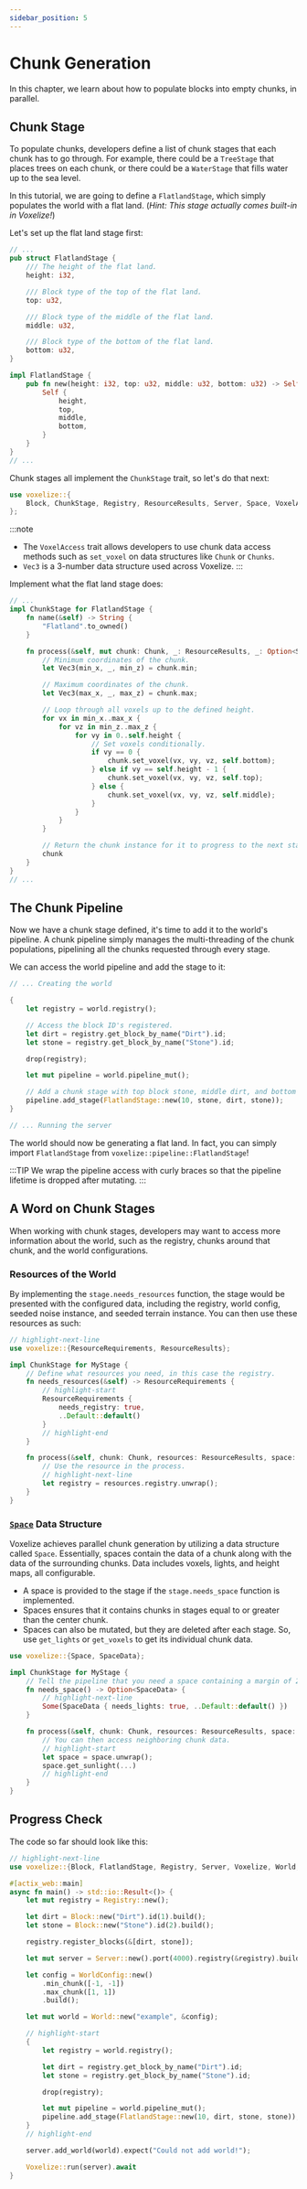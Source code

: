 ```yaml
---
sidebar_position: 5
---
```


# Chunk Generation

In this chapter, we learn about how to populate blocks into empty chunks, in parallel.

## Chunk Stage

To populate chunks, developers define a list of chunk stages that each chunk has to go through. For example, there could be a `TreeStage` that places trees on each chunk, or there could be a `WaterStage` that fills water up to the sea level.

In this tutorial, we are going to define a `FlatlandStage`, which simply populates the world with a flat land. (_Hint: This stage actually comes built-in in Voxelize!_)

Let's set up the flat land stage first:

```rust title="server/main.rs"
// ...
pub struct FlatlandStage {
    /// The height of the flat land.
    height: i32,

    /// Block type of the top of the flat land.
    top: u32,

    /// Block type of the middle of the flat land.
    middle: u32,

    /// Block type of the bottom of the flat land.
    bottom: u32,
}

impl FlatlandStage {
    pub fn new(height: i32, top: u32, middle: u32, bottom: u32) -> Self {
        Self {
            height,
            top,
            middle,
            bottom,
        }
    }
}
// ...
```

Chunk stages all implement the `ChunkStage` trait, so let's do that next:

```rust title="server/main.rs"
use voxelize::{
    Block, ChunkStage, Registry, ResourceResults, Server, Space, VoxelAccess, Voxelize, WorldConfig,
};
```

:::note
-   The `VoxelAccess` trait allows developers to use chunk data access methods such as `set_voxel` on data structures like `Chunk` or `Chunks`.
-   `Vec3` is a 3-number data structure used across Voxelize.
:::

Implement what the flat land stage does:

```rust title="server/main.rs"
// ...
impl ChunkStage for FlatlandStage {
    fn name(&self) -> String {
        "Flatland".to_owned()
    }

    fn process(&self, mut chunk: Chunk, _: ResourceResults, _: Option<Space>) -> Chunk {
        // Minimum coordinates of the chunk.
        let Vec3(min_x, _, min_z) = chunk.min;

        // Maximum coordinates of the chunk.
        let Vec3(max_x, _, max_z) = chunk.max;

        // Loop through all voxels up to the defined height.
        for vx in min_x..max_x {
            for vz in min_z..max_z {
                for vy in 0..self.height {
                    // Set voxels conditionally.
                    if vy == 0 {
                        chunk.set_voxel(vx, vy, vz, self.bottom);
                    } else if vy == self.height - 1 {
                        chunk.set_voxel(vx, vy, vz, self.top);
                    } else {
                        chunk.set_voxel(vx, vy, vz, self.middle);
                    }
                }
            }
        }

        // Return the chunk instance for it to progress to the next stage.
        chunk
    }
}
// ...
```

## The Chunk Pipeline

Now we have a chunk stage defined, it's time to add it to the world's pipeline. A chunk pipeline simply manages the multi-threading of the chunk populations, pipelining all the chunks requested through every stage.

We can access the world pipeline and add the stage to it:

```rust title="server/main.rs"
// ... Creating the world

{
    let registry = world.registry();

    // Access the block ID's registered.
    let dirt = registry.get_block_by_name("Dirt").id;
    let stone = registry.get_block_by_name("Stone").id;

    drop(registry);

    let mut pipeline = world.pipeline_mut();

    // Add a chunk stage with top block stone, middle dirt, and bottom stone.
    pipeline.add_stage(FlatlandStage::new(10, stone, dirt, stone));
}

// ... Running the server
```

The world should now be generating a flat land. In fact, you can simply import `FlatlandStage` from `voxelize::pipeline::FlatlandStage`!

:::TIP
We wrap the pipeline access with curly braces so that the pipeline lifetime is dropped after mutating.
:::

## A Word on Chunk Stages

When working with chunk stages, developers may want to access more information about the world, such as the registry, chunks around that chunk, and the world configurations.

### Resources of the World

By implementing the `stage.needs_resources` function, the stage would be presented with the configured data, including the registry, world config, seeded noise instance, and seeded terrain instance. You can then use these resources as such:

```rust
// highlight-next-line
use voxelize::{ResourceRequirements, ResourceResults};

impl ChunkStage for MyStage {
	// Define what resources you need, in this case the registry.
	fn needs_resources(&self) -> ResourceRequirements {
		// highlight-start
        ResourceRequirements {
            needs_registry: true,
            ..Default::default()
        }
		// highlight-end
    }

	fn process(&self, chunk: Chunk, resources: ResourceResults, space: Option<Space>) -> Chunk {
		// Use the resource in the process.
		// highlight-next-line
		let registry = resources.registry.unwrap();
	}
}
```

### [`Space`](https://github.com/shaoruu/voxelize/blob/master/server/world/voxels/space.rs) Data Structure

Voxelize achieves parallel chunk generation by utilizing a data structure called `Space`. Essentially, spaces contain the data of a chunk along with the data of the surrounding chunks. Data includes voxels, lights, and height maps, all configurable.

-   A space is provided to the stage if the `stage.needs_space` function is implemented.
-   Spaces ensures that it contains chunks in stages equal to or greater than the center chunk.
-   Spaces can also be mutated, but they are deleted after each stage. So, use `get_lights` or `get_voxels` to get its individual chunk data.

```rust
use voxelize::{Space, SpaceData};

impl ChunkStage for MyStage {
	// Tell the pipeline that you need a space containing a margin of 2 blocks of light data.
	fn needs_space() -> Option<SpaceData> {
		// highlight-next-line
		Some(SpaceData { needs_lights: true, ..Default::default() })	
	}

	fn process(&self, chunk: Chunk, resources: ResourceResults, space: Option<Space>) -> Chunk {
		// You can then access neighboring chunk data.
		// highlight-start
		let space = space.unwrap();
		space.get_sunlight(...)
		// highlight-end
	}
}
```

## Progress Check

The code so far should look like this:

```rust title="server/main.rs"
// highlight-next-line
use voxelize::{Block, FlatlandStage, Registry, Server, Voxelize, World, WorldConfig};

#[actix_web::main]
async fn main() -> std::io::Result<()> {
    let mut registry = Registry::new();

    let dirt = Block::new("Dirt").id(1).build();
    let stone = Block::new("Stone").id(2).build();

    registry.register_blocks(&[dirt, stone]);

    let mut server = Server::new().port(4000).registry(&registry).build();

    let config = WorldConfig::new()
        .min_chunk([-1, -1])
        .max_chunk([1, 1])
        .build();

    let mut world = World::new("example", &config);

	// highlight-start
    {
        let registry = world.registry();

        let dirt = registry.get_block_by_name("Dirt").id;
        let stone = registry.get_block_by_name("Stone").id;

        drop(registry);

        let mut pipeline = world.pipeline_mut();
        pipeline.add_stage(FlatlandStage::new(10, dirt, stone, stone));
    }
	// highlight-end

    server.add_world(world).expect("Could not add world!");

    Voxelize::run(server).await
}
```